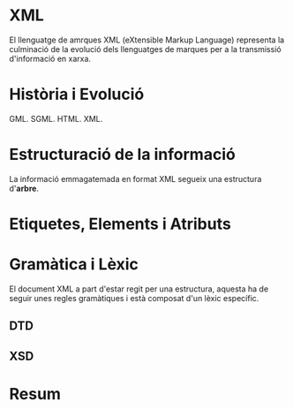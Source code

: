 # XML

El llenguatge de amrques XML (eXtensible Markup Language) representa la culminació de la evolució dels llenguatges de marques per a la transmissió d'informació en xarxa.

# Història i Evolució

GML. 
SGML. 
HTML. 
XML. 

# Estructuració de la informació

La informació emmagatemada en format XML segueix una estructura d'**arbre**.

# Etiquetes, Elements i Atributs

# Gramàtica i Lèxic

El document XML a part d'estar regit per una estructura, aquesta ha de seguir unes regles gramàtiques i està composat d'un lèxic específic. 

## DTD

## XSD

# Resum